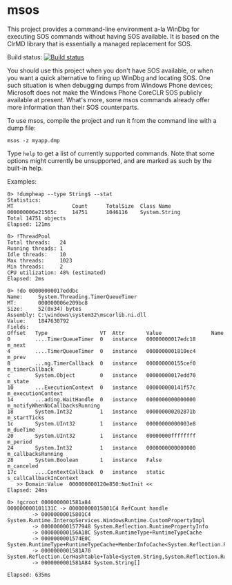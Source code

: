 # msos
This project provides a command-line environment a-la WinDbg for executing SOS commands without having SOS available. It is based on the ClrMD library that is essentially a managed replacement for SOS.

Build status: [![Build status](https://ci.appveyor.com/api/projects/status/gla95e3t81oodbvh?svg=true)](https://ci.appveyor.com/project/goldshtn/msos)

You should use this project when you don't have SOS available, or when you want a quick alternative to firing up WinDbg and locating SOS. One such situation is when debugging dumps from Windows Phone devices; Microsoft does not make the Windows Phone CoreCLR SOS publicly available at present. What's more, some msos commands already offer more information than their SOS counterparts.

To use msos, compile the project and run it from the command line with a dump file:

```msos -z myapp.dmp```

Type ```help``` to get a list of currently supported commands. Note that some options might currently be unsupported, and are marked as such by the built-in help.

Examples:

```
0> !dumpheap --type String$ --stat
Statistics:
MT                   Count      TotalSize  Class Name
000000006e21565c     14751      1046116    System.String
Total 14751 objects
Elapsed: 121ms

0> !ThreadPool
Total threads:   24
Running threads: 1
Idle threads:    10
Max threads:     1023
Min threads:     2
CPU utilization: 48% (estimated)
Elapsed: 2ms

0> !do 00000000017eddbc
Name:     System.Threading.TimerQueueTimer
MT:       000000006e209bc8
Size:     52(0x34) bytes
Assembly: C:\windows\system32\mscorlib.ni.dll
Value:    1847630792
Fields:
Offset   Type                 VT  Attr       Value                Name
0        ....TimerQueueTimer  0   instance   00000000017edc18     m_next
4        ....TimerQueueTimer  0   instance   0000000001810ec4     m_prev
8        ...ng.TimerCallback  0   instance   000000000155cef0     m_timerCallback
c        System.Object        0   instance   00000000017edd70     m_state
10       ...ExecutionContext  0   instance   000000000141f57c     m_executionContext
14       ...ading.WaitHandle  0   instance   0000000000000000     m_notifyWhenNoCallbacksRunning
18       System.Int32         1   instance   000000000202871b     m_startTicks
1c       System.UInt32        1   instance   00000000000003e8     m_dueTime
20       System.UInt32        1   instance   00000000ffffffff     m_period
24       System.Int32         1   instance   0000000000000000     m_callbacksRunning
28       System.Boolean       1   instance   False                m_canceled
17c      ....ContextCallback  0   instance   static               s_callCallbackInContext
   >> Domain:Value  000000000120e850:NotInit <<
Elapsed: 24ms

0> !gcroot 0000000001581a84
000000000101131C -> 00000000015801C4 RefCount handle
        -> 00000000015801C4 System.Runtime.InteropServices.WindowsRuntime.CustomPropertyImpl
        -> 0000000001577948 System.Reflection.RuntimePropertyInfo
        -> 000000000156A18C System.RuntimeType+RuntimeTypeCache
        -> 0000000001574E0C System.RuntimeType+RuntimeTypeCache+MemberInfoCache<System.Reflection.RuntimePropertyInfo>
        -> 0000000001581A70 System.Reflection.CerHashtable+Table<System.String,System.Reflection.RuntimePropertyInfo[]>
        -> 0000000001581A84 System.String[]

Elapsed: 635ms
```
